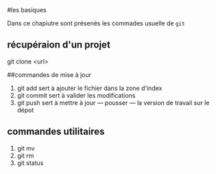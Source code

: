 #les basiques

Dans ce chapiutre sont présenés les commades usuelle de `git`
## récupéraion d'un projet

git clone \<url\>

##commandes de mise à jour

1. git add sert à ajouter le fichier dans la zone d'index
2. git commit sert à valider les modifications
3. git push sert à mettre à jour &mdash; pousser &mdash; la version de travail sur le dépot

## commandes utilitaires

1. git mv
2. git rm
3. git status
